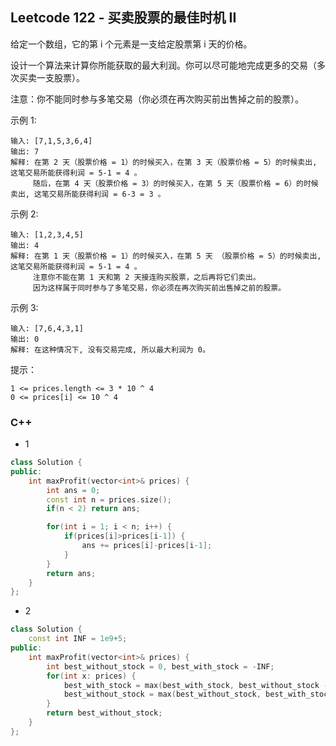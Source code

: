 ## Leetcode 122 - 买卖股票的最佳时机 II

给定一个数组，它的第 i 个元素是一支给定股票第 i 天的价格。

设计一个算法来计算你所能获取的最大利润。你可以尽可能地完成更多的交易（多次买卖一支股票）。

注意：你不能同时参与多笔交易（你必须在再次购买前出售掉之前的股票）。

示例 1:
```
输入: [7,1,5,3,6,4]
输出: 7
解释: 在第 2 天（股票价格 = 1）的时候买入，在第 3 天（股票价格 = 5）的时候卖出, 这笔交易所能获得利润 = 5-1 = 4 。
     随后，在第 4 天（股票价格 = 3）的时候买入，在第 5 天（股票价格 = 6）的时候卖出, 这笔交易所能获得利润 = 6-3 = 3 。
```

示例 2:
```
输入: [1,2,3,4,5]
输出: 4
解释: 在第 1 天（股票价格 = 1）的时候买入，在第 5 天 （股票价格 = 5）的时候卖出, 这笔交易所能获得利润 = 5-1 = 4 。
     注意你不能在第 1 天和第 2 天接连购买股票，之后再将它们卖出。
     因为这样属于同时参与了多笔交易，你必须在再次购买前出售掉之前的股票。
```

示例 3:
```
输入: [7,6,4,3,1]
输出: 0
解释: 在这种情况下, 没有交易完成, 所以最大利润为 0。
```

提示：
```
1 <= prices.length <= 3 * 10 ^ 4
0 <= prices[i] <= 10 ^ 4
```

### C++
- 1
```c++
class Solution {
public:
    int maxProfit(vector<int>& prices) {
        int ans = 0;
        const int n = prices.size();
        if(n < 2) return ans;

        for(int i = 1; i < n; i++) {
            if(prices[i]>prices[i-1]) {
                ans += prices[i]-prices[i-1];
            }
        }
        return ans;
    }
};
```

- 2
```c++
class Solution {
    const int INF = 1e9+5;
public:
    int maxProfit(vector<int>& prices) {
        int best_without_stock = 0, best_with_stock = -INF;
        for(int x: prices) {
            best_with_stock = max(best_with_stock, best_without_stock - x);
            best_without_stock = max(best_without_stock, best_with_stock + x);
        }
        return best_without_stock;
    }
};
```